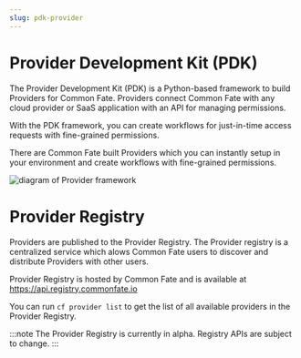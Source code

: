 ```yaml
---
slug: pdk-provider
---
```


# Provider Development Kit (PDK)

The Provider Development Kit (PDK) is a Python-based framework to build Providers for Common Fate. Providers connect Common Fate with any cloud provider or SaaS application with an API for managing permissions. 

With the PDK framework, you can create workflows for just-in-time access requests with fine-grained permissions.

There are Common Fate built Providers which you can instantly setup in your environment and create workflows with fine-grained permissions.

![diagram of Provider framework](../../../static/img/pdk/pdk-overview.png)


# Provider Registry 
Providers are published to the Provider Registry. The Provider registry is a centralized service which alows Common Fate users to discover and distribute Providers with other users.
 
Provider Registry is hosted by Common Fate and is available at https://api.registry.commonfate.io

You can run `cf provider list` to get the list of all available providers in the Provider Registry. 

:::note
The Provider Registry is currently in alpha. Registry APIs are subject to change.
:::
